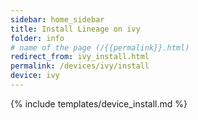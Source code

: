 ```yaml
---
sidebar: home_sidebar
title: Install Lineage on ivy
folder: info
# name of the page (/{{permalink}}.html)
redirect_from: ivy_install.html
permalink: /devices/ivy/install
device: ivy
---
```

{% include templates/device_install.md %}
